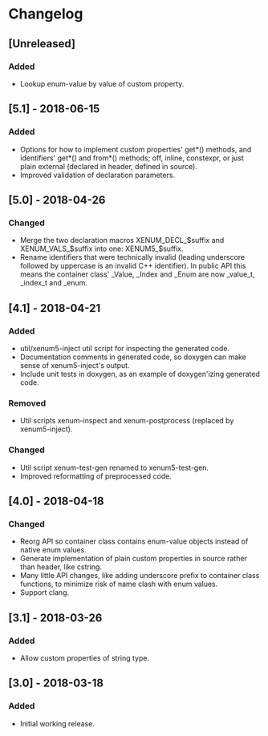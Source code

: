 # Changelog

## [Unreleased]
### Added
- Lookup enum-value by value of custom property.

## [5.1] - 2018-06-15
### Added
- Options for how to implement custom properties' get*() methods, and identifiers'
  get*() and from*() methods; off, inline, constexpr, or just plain external
  (declared in header, defined in source).
- Improved validation of declaration parameters.

## [5.0] - 2018-04-26
### Changed
- Merge the two declaration macros XENUM_DECL_$suffix and XENUM_VALS_$suffix into
  one: XENUM5_$suffix.
- Rename identifiers that were technically invalid (leading underscore followed by
  uppercase is an invalid C++ identifier). In public API this means the container
  class' \_Value, \_Index and \_Enum are now \_value_t, \_index_t and \_enum.


## [4.1] - 2018-04-21
### Added
- util/xenum5-inject util script for inspecting the generated code.
- Documentation comments in generated code, so doxygen can make sense of xenum5-inject's output.
- Include unit tests in doxygen, as an example of doxygen'izing generated code.

### Removed
- Util scripts xenum-inspect and xenum-postprocess (replaced by xenum5-inject).

### Changed
- Util script xenum-test-gen renamed to xenum5-test-gen.
- Improved reformatting of preprocessed code.

## [4.0] - 2018-04-18
### Changed
- Reorg API so container class contains enum-value objects instead of native enum values.
- Generate implementation of plain custom properties in source rather than header, like cstring.
- Many little API changes, like adding underscore prefix to container class functions,
  to minimize risk of name clash with enum values.
- Support clang.

## [3.1] - 2018-03-26
### Added
- Allow custom properties of string type.

## [3.0] - 2018-03-18
### Added
- Initial working release.
